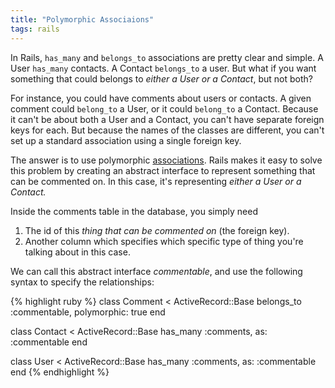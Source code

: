 ```yaml
---
title: "Polymorphic Associaions"
tags: rails
---
```


In Rails, `has_many` and `belongs_to` associations are pretty clear and simple. A User `has_many` contacts. A Contact `belongs_to` a user. But what if you want something that could belongs to <em>either a User or a Contact</em>, but not both?

For instance, you could have comments about users or contacts. A given comment could `belong_to` a User, or it could `belong_to` a Contact. Because it can't be about both a User and a Contact, you can't have separate foreign keys for each. But because the names of the classes are different, you can't set up a standard association using a single foreign key.

The answer is to use polymorphic [associations][1]. Rails makes it easy to solve this problem by creating an abstract interface to represent something that can be commented on. In this case, it's representing <em>either a User or a Contact.</em> 

Inside the comments table in the database, you simply need 
1. The id of this <em>thing that can be commented on</em> (the foreign key).
2. Another column which specifies which specific type of thing you're talking about in this case.

We can call this abstract interface <em>commentable</em>, and use the following syntax to specify the relationships:
    
{% highlight ruby %}
class Comment < ActiveRecord::Base
  belongs_to :commentable, polymorphic: true
end
 
class Contact < ActiveRecord::Base
  has_many :comments, as: :commentable
end
 
class User < ActiveRecord::Base
  has_many :comments, as: :commentable
end
{% endhighlight %}

[1]: http://guides.rubyonrails.org/association_basics.html#polymorphic-associations "Rails guides on polymorphic associations"